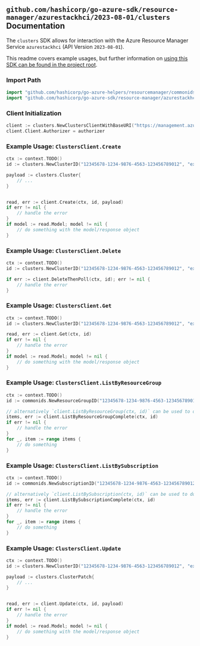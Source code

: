 
## `github.com/hashicorp/go-azure-sdk/resource-manager/azurestackhci/2023-08-01/clusters` Documentation

The `clusters` SDK allows for interaction with the Azure Resource Manager Service `azurestackhci` (API Version `2023-08-01`).

This readme covers example usages, but further information on [using this SDK can be found in the project root](https://github.com/hashicorp/go-azure-sdk/tree/main/docs).

### Import Path

```go
import "github.com/hashicorp/go-azure-helpers/resourcemanager/commonids"
import "github.com/hashicorp/go-azure-sdk/resource-manager/azurestackhci/2023-08-01/clusters"
```


### Client Initialization

```go
client := clusters.NewClustersClientWithBaseURI("https://management.azure.com")
client.Client.Authorizer = authorizer
```


### Example Usage: `ClustersClient.Create`

```go
ctx := context.TODO()
id := clusters.NewClusterID("12345678-1234-9876-4563-123456789012", "example-resource-group", "clusterValue")

payload := clusters.Cluster{
	// ...
}


read, err := client.Create(ctx, id, payload)
if err != nil {
	// handle the error
}
if model := read.Model; model != nil {
	// do something with the model/response object
}
```


### Example Usage: `ClustersClient.Delete`

```go
ctx := context.TODO()
id := clusters.NewClusterID("12345678-1234-9876-4563-123456789012", "example-resource-group", "clusterValue")

if err := client.DeleteThenPoll(ctx, id); err != nil {
	// handle the error
}
```


### Example Usage: `ClustersClient.Get`

```go
ctx := context.TODO()
id := clusters.NewClusterID("12345678-1234-9876-4563-123456789012", "example-resource-group", "clusterValue")

read, err := client.Get(ctx, id)
if err != nil {
	// handle the error
}
if model := read.Model; model != nil {
	// do something with the model/response object
}
```


### Example Usage: `ClustersClient.ListByResourceGroup`

```go
ctx := context.TODO()
id := commonids.NewResourceGroupID("12345678-1234-9876-4563-123456789012", "example-resource-group")

// alternatively `client.ListByResourceGroup(ctx, id)` can be used to do batched pagination
items, err := client.ListByResourceGroupComplete(ctx, id)
if err != nil {
	// handle the error
}
for _, item := range items {
	// do something
}
```


### Example Usage: `ClustersClient.ListBySubscription`

```go
ctx := context.TODO()
id := commonids.NewSubscriptionID("12345678-1234-9876-4563-123456789012")

// alternatively `client.ListBySubscription(ctx, id)` can be used to do batched pagination
items, err := client.ListBySubscriptionComplete(ctx, id)
if err != nil {
	// handle the error
}
for _, item := range items {
	// do something
}
```


### Example Usage: `ClustersClient.Update`

```go
ctx := context.TODO()
id := clusters.NewClusterID("12345678-1234-9876-4563-123456789012", "example-resource-group", "clusterValue")

payload := clusters.ClusterPatch{
	// ...
}


read, err := client.Update(ctx, id, payload)
if err != nil {
	// handle the error
}
if model := read.Model; model != nil {
	// do something with the model/response object
}
```
